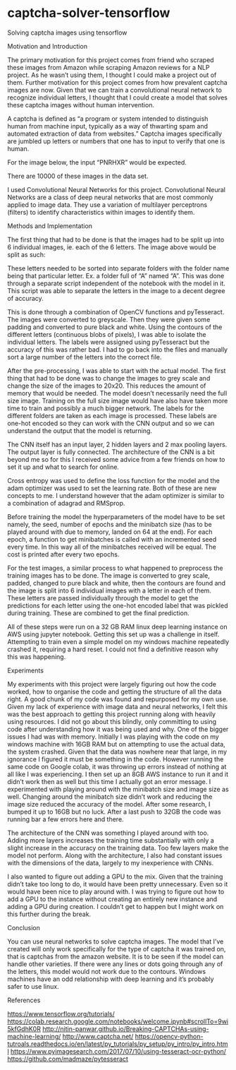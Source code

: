 # captcha-solver-tensorflow
Solving captcha images using tensorflow

Motivation and Introduction

The primary motivation for this project comes from friend who scraped these images from Amazon while scraping Amazon reviews for a NLP project. As he wasn’t using them, I thought I could make a project out of them. Further motivation for this project comes from how prevalent captcha images are now. Given that we can train a convolutional neural network to recognize individual letters, I thought that I could create a model that solves these captcha images without human intervention.

A captcha is defined as “a program or system intended to distinguish human from machine input, typically as a way of thwarting spam and automated extraction of data from websites.” Captcha images specifically are jumbled up letters or numbers that one has to input to verify that one is human.

For the image below, the input “PNRHXR” would be expected.
 
There are 10000 of these images in the data set.

I used Convolutional Neural Networks for this project. Convolutional Neural Networks are a class of deep neural networks that are most commonly applied to image data. They use a variation of multilayer perceptrons (filters) to identify characteristics within images to identify them.


Methods and Implementation

The first thing that had to be done is that the images had to be split up into 6 individual images, ie. each of the 6 letters. The image above would be split as such:
 
These letters needed to be sorted into separate folders with the folder name being that particular letter. Ex. a folder full of “A” named “A”. This was done through a separate script independent of the notebook with the model in it. This script was able to separate the letters in the image to a decent degree of accuracy. 

This is done through a combination of OpenCV functions and pyTesseract. The images were converted to greyscale. Then they were given some padding and converted to pure black and white. Using the contours of the different letters (continuous blobs of pixels), I was able to isolate the individual letters. The labels were assigned using pyTesseract but the accuracy of this was rather bad. I had to go back into the files and manually sort a large number of the letters into the correct file.

After the pre-processing, I was able to start with the actual model. The first thing that had to be done was to change the images to grey scale and change the size of the images to 20x20. This reduces the amount of memory that would be needed. The model doesn’t necessarily need the full size image. Training on the full size image would have also have taken more time to train and possibly a much bigger network. The labels for the different folders are taken as each image is processed. These labels are one-hot encoded so they can work with the CNN output and so we can understand the output that the model is returning.

The CNN itself has an input layer, 2 hidden layers and 2 max pooling layers. The output layer is fully connected. The architecture of the CNN is a bit beyond me so for this I received some advice from a few friends on how to set it up and what to search for online.

Cross entropy was used to define the loss function for the model and the adam optimizer was used to set the learning rate. Both of these are new concepts to me. I understand however that the adam optimizer is similar to a combination of adagrad and RMSprop.

Before training the model the hyperparameters of the model have to be set namely, the seed, number of epochs and the minibatch size (has to be played around with due to memory, landed on 64 at the end). For each epoch, a function to get minibatches is called with an incremented seed every time. In this way all of the minibatches received will be equal. The cost is printed after every two epochs.

For the test images, a similar process to what happened to preprocess the training images has to be done. The image is converted to grey scale, padded, changed to pure black and white, then the contours are found and the image is split into 6 individual images with a letter in each of them. These letters are passed individually through the model to get the predictions for each letter using the one-hot encoded label that was pickled during training. These are combined to get the final prediction.

All of these steps were run on a 32 GB RAM linux deep learning instance on AWS using jupyter notebook. Getting this set up was a challenge in itself.  Attempting to train even a simple model on my windows machine repeatedly crashed it, requiring a hard reset. I could not find a definitive reason why this was happening.





Experiments 

My experiments with this project were largely figuring out how the code worked, how to organise the code and getting the structure of all the data right. A good chunk of my code was found and repurposed for my own use. Given my lack of experience with image data and neural networks, I felt this was the best approach to getting this project running along with heavily using resources. I did not go about this blindly, only committing to using code after understanding how it was being used and why. One of the bigger issues I had was with memory. Initially I was playing with the code on my windows machine with 16GB RAM but on attempting to use the actual data, the system crashed. Given that the data was nowhere near that large, in my ignorance I figured it must be something in the code. However running the same code on Google colab, it was throwing up errors instead of nothing at all like I was experiencing. I then set up an 8GB AWS instance to run it and it didn’t work then as well but this time I actually got an error message. I experimented with playing around with the minibatch size and image size as well. Changing around the minibatch size didn’t work and reducing the image size reduced the accuracy of the model. After some research, I bumped it up to 16GB but no luck. After a last push to 32GB the code was running bar a few errors here and there.

The architecture of the CNN was something I played around with too. Adding more layers increases the training time substantially with only a slight increase in the accuracy on the training data. Too few layers make the model not perform. Along with the architecture, I also had constant issues with the dimensions of the data, largely to my inexperience with CNNs.

I also wanted to figure out adding a GPU to the mix. Given that the training didn’t take too long to do, it would have been pretty unnecessary. Even so it would have been nice to play around with. I was trying to figure out how to add a GPU to the instance without creating an entirely new instance and adding a GPU during creation. I couldn’t get to happen but I might work on this further during the break. 


Conclusion

You can use neural networks to solve captcha images. The model that I’ve created will only work specifically for the type of captcha it was trained on, that is captchas from the amazon website. It is to be seen if the model can handle other varieties. If there were any lines or dots going through any of the letters, this model would not work due to the contours. Windows machines have an odd relationship with deep learning and it’s probably safer to use linux.


References

https://www.tensorflow.org/tutorials/
https://colab.research.google.com/notebooks/welcome.ipynb#scrollTo=9wi5kfGdhK0R
http://nitin-panwar.github.io/Breaking-CAPTCHAs-using-machine-learning/
http://www.captcha.net/
https://opencv-python-tutroals.readthedocs.io/en/latest/py_tutorials/py_setup/py_intro/py_intro.html
https://www.pyimagesearch.com/2017/07/10/using-tesseract-ocr-python/
https://github.com/madmaze/pytesseract
